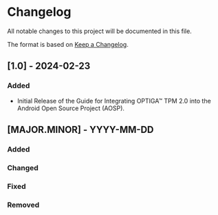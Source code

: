 # Changelog
All notable changes to this project will be documented in this file.

The format is based on [Keep a Changelog](https://keepachangelog.com/en/1.0.0/).

## [1.0] - 2024-02-23
### Added
- Initial Release of the Guide for Integrating OPTIGA™ TPM 2.0 into the Android Open Source Project (AOSP).

## [MAJOR.MINOR] - YYYY-MM-DD
### Added
### Changed
### Fixed
### Removed
